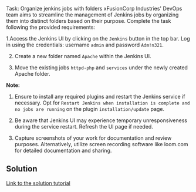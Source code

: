 Task: Organize jenkins jobs with folders
xFusionCorp Industries' DevOps team aims to streamline the management of Jenkins jobs by organizing them into distinct folders based on their purpose. Complete the task following the provided requirements:



1.Access the Jenkins UI by clicking on the `Jenkins` button in the top bar. Log in using the credentials: username `admin` and password `Adm!n321`.

2. Create a new folder named `Apache` within the Jenkins UI.

3. Move the existing jobs `httpd-php` and `services` under the newly created Apache folder.

**Note:**

1. Ensure to install any required plugins and restart the Jenkins service if necessary. Opt for `Restart Jenkins when installation is complete and no jobs are running` on the plugin `installation/update` page.

2. Be aware that Jenkins UI may experience temporary unresponsiveness during the service restart. Refresh the UI page if needed.

3. Capture screenshots of your work for documentation and review purposes. Alternatively, utilize screen recording software like loom.com for detailed documentation and sharing.

## Solution
[Link to the solution tutorial](https://www.loom.com/share/93e57cdf42374e34a952d2d33a0cd2b6)